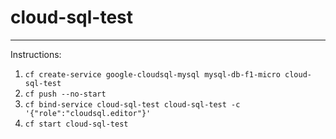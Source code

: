 # cloud-sql-test
---
Instructions:
1. ```cf create-service google-cloudsql-mysql mysql-db-f1-micro cloud-sql-test```
2. ```cf push --no-start```
3. ```cf bind-service cloud-sql-test cloud-sql-test -c '{"role":"cloudsql.editor"}'```
4. ```cf start cloud-sql-test```
